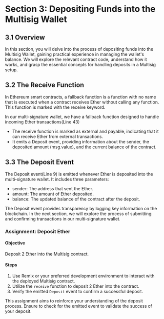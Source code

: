 # Section 3: Depositing Funds into the Multisig Wallet

## 3.1 Overview
In this section, you will delve into the process of depositing funds into the Multisig Wallet, gaining practical experience in managing the wallet's balance. We will explore the relevant contract code, understand how it works, and grasp the essential concepts for handling deposits in a Multisig setup.

## 3.2 The Receive Function
In Ethereum smart contracts, a fallback function is a function with no name that is executed when a contract receives Ether without calling any function. This function is marked with the receive keyword.

In our multi-signature wallet, we have a fallback function designed to handle incoming Ether transactions(Line 43)

- The receive function is marked as external and payable, indicating that it can receive Ether from external transactions.
- It emits a Deposit event, providing information about the sender, the deposited amount (msg.value), and the current balance of the contract.

## 3.3 The Deposit Event

The Deposit event(Line 9) is emitted whenever Ether is deposited into the multi-signature wallet.
It includes three parameters:
- sender: The address that sent the Ether.
- amount: The amount of Ether deposited.
- balance: The updated balance of the contract after the deposit.

The Deposit event provides transparency by logging key information on the blockchain. In the next section, we will explore the process of submitting and confirming transactions in our multi-signature wallet.

### Assignment: Deposit Ether

#### Objective
Deposit 2 Ether into the Multisig contract.

#### Steps
1. Use Remix or your preferred development environment to interact with the deployed Multisig contract.
2. Utilize the `receive` function to deposit 2 Ether into the contract.
3. Verify the emitted `Deposit` event to confirm a successful deposit.

This assignment aims to reinforce your understanding of the deposit process. Ensure to check for the emitted event to validate the success of your deposit.
